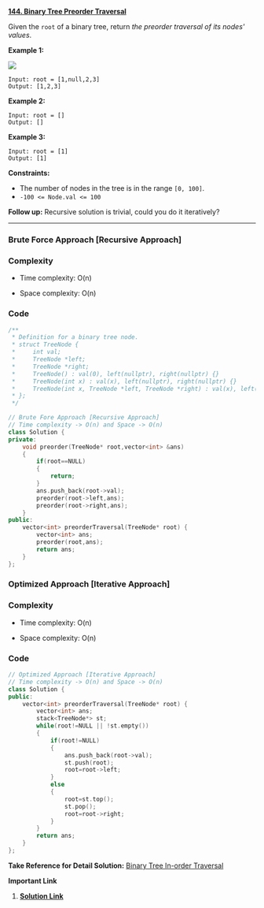 
**[144. Binary Tree Preorder Traversal](https://leetcode.com/problems/binary-tree-preorder-traversal/description/)**

Given the `root` of a binary tree, return _the preorder traversal of its nodes' values_.

**Example 1:**

![](https://assets.leetcode.com/uploads/2020/09/15/inorder_1.jpg)

```
Input: root = [1,null,2,3]
Output: [1,2,3]
```

**Example 2:**

```
Input: root = []
Output: []
```

**Example 3:**

```
Input: root = [1]
Output: [1]
```


**Constraints:**

- The number of nodes in the tree is in the range `[0, 100]`.
- `-100 <= Node.val <= 100`

**Follow up:** Recursive solution is trivial, could you do it iteratively?

***

### Brute Force Approach [Recursive Approach]

### Complexity

- Time complexity: O(n)
    
- Space complexity: O(n)
    

### Code

```cpp
/**
 * Definition for a binary tree node.
 * struct TreeNode {
 *     int val;
 *     TreeNode *left;
 *     TreeNode *right;
 *     TreeNode() : val(0), left(nullptr), right(nullptr) {}
 *     TreeNode(int x) : val(x), left(nullptr), right(nullptr) {}
 *     TreeNode(int x, TreeNode *left, TreeNode *right) : val(x), left(left), right(right) {}
 * };
 */

// Brute Fore Approach [Recursive Approach]
// Time complexity -> O(n) and Space -> O(n)
class Solution {
private:
    void preorder(TreeNode* root,vector<int> &ans)
    {
        if(root==NULL)
        {
            return;
        }
        ans.push_back(root->val);
        preorder(root->left,ans);
        preorder(root->right,ans);
    }
public:
    vector<int> preorderTraversal(TreeNode* root) {
        vector<int> ans;
        preorder(root,ans);
        return ans;
    }
};
```

### Optimized Approach [Iterative Approach]

### Complexity

- Time complexity: O(n)
    
- Space complexity: O(n)
    

### Code

```cpp
// Optimized Approach [Iterative Approach]
// Time complexity -> O(n) and Space -> O(n)
class Solution {
public:
    vector<int> preorderTraversal(TreeNode* root) {
        vector<int> ans;
        stack<TreeNode*> st;
        while(root!=NULL || !st.empty())
        {
            if(root!=NULL)
            {
                ans.push_back(root->val);
                st.push(root);
                root=root->left;
            }
            else
            {
                root=st.top();
                st.pop();
                root=root->right;
            }
        }
        return ans;
    }
};
```


**Take Reference for Detail Solution:** [Binary Tree In-order Traversal](https://leetcode.com/problems/binary-tree-inorder-traversal/solutions/4381728/2-approach-easy-c-solution-brute-force-and-optimized-approach)


**Important Link**
1. **[Solution Link](https://leetcode.com/problems/binary-tree-preorder-traversal/solutions/4609371/2-approach-easy-c-solution-brute-force-and-optimized-approach)**